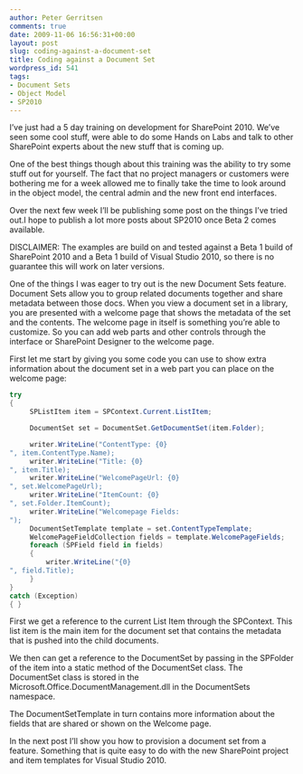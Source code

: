 ```yaml
---
author: Peter Gerritsen
comments: true
date: 2009-11-06 16:56:31+00:00
layout: post
slug: coding-against-a-document-set
title: Coding against a Document Set
wordpress_id: 541
tags:
- Document Sets
- Object Model
- SP2010
---
```


I’ve just had a 5 day training on development for SharePoint 2010. We’ve seen some cool stuff, were able to do some Hands on Labs and talk to other SharePoint experts about the new stuff that is coming up.

One of the best things though about this training was the ability to try some stuff out for yourself. The fact that no project managers or customers were bothering me for a week allowed me to finally take the time to look around in the object model, the central admin and the new front end interfaces.

Over the next few week I’ll be publishing some post on the things I’ve tried out.I hope to publish a lot more posts about SP2010 once Beta 2 comes available.

DISCLAIMER: The examples are build on and tested against a Beta 1 build of SharePoint 2010 and a Beta 1 build of Visual Studio 2010, so there is no guarantee this will work on later versions.

One of the things I was eager to try out is the new Document Sets feature. Document Sets allow you to group related documents together and share metadata between those docs. When you view a document set in a library, you are presented with a welcome page that shows the metadata of the set and the contents. The welcome page in itself is something you’re able to customize. So you can add web parts and other controls through the interface or SharePoint Designer to the welcome page.

First let me start by giving you some code you can use to show extra information about
the document set in a web part you can place on the welcome page:

```csharp
try
{
     SPListItem item = SPContext.Current.ListItem;

     DocumentSet set = DocumentSet.GetDocumentSet(item.Folder);

     writer.WriteLine("ContentType: {0}  
", item.ContentType.Name);
     writer.WriteLine("Title: {0}  
", item.Title);
     writer.WriteLine("WelcomePageUrl: {0}  
", set.WelcomePageUrl);
     writer.WriteLine("ItemCount: {0}  
", set.Folder.ItemCount);
     writer.WriteLine("Welcomepage Fields:  
");
     DocumentSetTemplate template = set.ContentTypeTemplate;
     WelcomePageFieldCollection fields = template.WelcomePageFields;
     foreach (SPField field in fields)
     {
         writer.WriteLine("{0}  
", field.Title);
     }
}
catch (Exception)
{ }
```

First we get a reference to the current List Item through the SPContext. This list item is the main item for the document set that contains the metadata that is pushed into the child documents.

We then can get a reference to the DocumentSet by passing in the SPFolder of the item into a static method of the DocumentSet class. The DocumentSet class is stored in the Microsoft.Office.DocumentManagement.dll in the DocumentSets namespace.

The DocumentSetTemplate in turn contains more information about the fields that are shared or shown on the Welcome page.

In the next post I’ll show you how to provision a document set from a feature. Something that is quite easy to do with the new SharePoint project and item templates for Visual Studio 2010.
